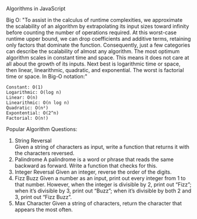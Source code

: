 Algorithms in JavaScript

Big O:
"To assist in the calculus of runtime complexities, we approximate the scalability of an algorithm by extrapolating its input sizes toward infinity before counting the number of operations required. At this worst-case runtime upper bound, we can drop coefficients and additive terms, retaining only factors that dominate the function. Consequently, just a few categories can describe the scalability of almost any algorithm.
The most optimum algorithm scales in constant time and space. This means it does not care at all about the growth of its inputs. Next best is logarithmic time or space, then linear, linearithmic, quadratic, and exponential. The worst is factorial time or space. In Big-O notation:"

    Constant: O(1)
    Logarithmic: O(log n)
    Linear: O(n)
    Linearithmic: O(n log n)
    Quadratic: O(n²)
    Expontential: O(2^n)
    Factorial: O(n!)

Popular Algorithm Questions:
1. String Reversal      
        Given a string of characters as input, write a function that returns it with the characters reversed.
2. Palindrome
        A palindrome is a word or phrase that reads the same backward as forward. Write a function that checks for this.    
3. Integer Reversal
        Given an integer, reverse the order of the digits.
4. Fizz Buzz
        Given a number as an input, print out every integer from 1 to that number. However, when the integer is divisible by 2, print out “Fizz”; when it’s divisible by 3, print out “Buzz”; when it’s divisible by both 2 and 3, print out “Fizz Buzz”.
5. Max Character
        Given a string of characters, return the character that appears the most often.